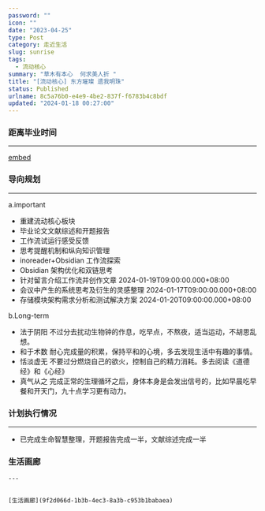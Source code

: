 ```yaml
---
password: ""
icon: ""
date: "2023-04-25"
type: Post
category: 走近生活
slug: sunrise
tags:
  - 流动核心
summary: "草木有本心  何求美人折 "
title: "[流动核心] 东方璀璨 遗我明珠"
status: Published
urlname: 8c5a76b0-e4e9-4be2-837f-f6783b4c8bdf
updated: "2024-01-18 00:27:00"
---
```


### 距离毕业时间

---

[embed](https://httishere.gitee.io/notion/v201/custom-progress.html?e=tk4/KPuobGjA8jIZE4Ll6V5GhtKk2eshl8uB+7Q//F6sa1osgo3Dl5NcEmAsk8B+VrQyS2KeJf6MrhoVWQP6srvQnCCF9acl9ItPaR3to5X9r/wHhByUhhPnYIMt71ViE3lHksKa6udYfD8eY3JRC801FILh0TtP1kcIGd8Z78ba8zQ1zYtCDKp/Bc0VHtnfwXhHP2S/IgmpqWZtxnhK5tQ+Zx2fD56A4c31NkOfkTE1QqPT7GXCduq+whPVWbyhR9ZHOhVmut9sb2IJ21nmChLJM+XyKGTuNmSoTEHD3d9zACNk3zoz3nYK9sFeuh0GZ93CQS0fNzr7bx4QZeoPBOk5fNZfTwtG7/HLpbI33iKKjmJQL3abM2cNXhrBwMaLQiU7gs5cJJy6oOxmXoXNyROYWGviQkwDYaAHrEk65A5yLpEMKLGygiL/tZ2dmn8o4b5bSDQQ66D9ZD/kGeH97A==)

### 导向规划

---

a.important

- 重建流动核心板块
- 毕业论文文献综述和开题报告
- 工作流试运行感受反馈
- 思考提醒机制和纵向知识管理
- inoreader+Obsidian 工作流探索
- Obsidian 架构优化和双链思考
- 针对留言介绍工作流并创作文章 2024-01-19T09:00:00.000+08:00
- 会议中产生的系统思考及衍生的灵感整理 2024-01-17T09:00:00.000+08:00
- 存储模块架构需求分析和测试解决方案 2024-01-20T09:00:00.000+08:00

b.Long-term

- 法于阴阳
  不过分去扰动生物钟的作息，吃早点，不熬夜，适当运动，不胡思乱想。
- 和于术数
  耐心完成量的积累，保持平和的心境，多去发现生活中有趣的事情。
- 恬淡虚无
  不要过分燃烧自己的欲火，控制自己的精力消耗。多去阅读《道德经》和《心经》
- 真气从之
  完成正常的生理循环之后，身体本身是会发出信号的，比如早晨吃早餐和开天门，九十点学习更有动力。

### 计划执行情况

---

- 已完成生命智慧整理，开题报告完成一半，文献综述完成一半

### 生活画廊

    ---


    [生活画廊](9f2d066d-1b3b-4ec3-8a3b-c953b1babaea)
